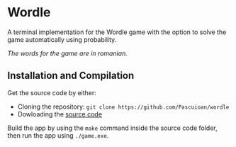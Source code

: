 # Wordle

A terminal implementation for the Wordle game with the option to solve the game automatically using probability.

_The words for the game are in romanian._

## Installation and Compilation

Get the source code by either:
 * Cloning the repository: `git clone https://github.com/Pascuioan/wordle`
 * Dowloading the [source code](https://github.com/Pascuioan/wordle/archive/refs/tags/Wordle.zip)

Build the app by using the `make` command inside the source code folder, then run the app using `./game.exe`.
